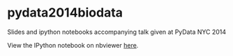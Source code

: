 pydata2014biodata
=================

Slides and ipython notebooks accompanying talk given at PyData NYC 2014

View the IPython notebook on nbviewer [here](http://nbviewer.ipython.org/urls/raw.github.com/olgabot/pydata2014biodata/master/presentation.ipynb).
